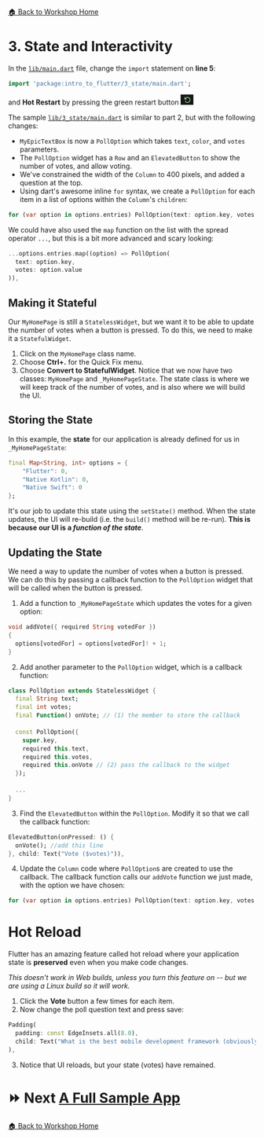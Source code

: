 [🏠 Back to Workshop Home](/WORKSHOP.md)

# 3. State and Interactivity
In the [`lib/main.dart`](lib/1_flutter_sample/main.dart) file, change the `import` statement on **line 5**:
```dart
import 'package:intro_to_flutter/3_state/main.dart';
```
and **Hot Restart** by pressing the green restart button ![Restart](/.workshop_images/restart.png)

The sample [`lib/3_state/main.dart`](/lib/3_state/main.dart) is similar to part 2, but with the following changes:
- `MyEpicTextBox` is now a `PollOption` which takes `text`, `color`, and `votes` parameters.
- The `PollOption` widget has a `Row` and an `ElevatedButton` to show the number of votes, and allow voting.
- We've constrained the width of the `Column` to 400 pixels, and added a question at the top.
- Using dart's awesome inline `for` syntax, we create a `PollOption` for each item in a list of options within the `Column`'s `children`:
```dart
for (var option in options.entries) PollOption(text: option.key, votes: option.value)
```
We could have also used the `map` function on the list with the spread operator `...`, but this is a bit more advanced and scary looking:
```dart
...options.entries.map((option) => PollOption(
  text: option.key, 
  votes: option.value
)),
```

## Making it Stateful
Our `MyHomePage` is still a `StatelessWidget`, but we want it to be able to update the number of votes when a button is pressed. To do this, we need to make it a `StatefulWidget`.
1. Click on the `MyHomePage` class name.
2. Choose **Ctrl+.** for the Quick Fix menu.
3. Choose **Convert to StatefulWidget**.
Notice that we now have two classes: `MyHomePage` and `_MyHomePageState`. The state class is where we will keep track of the number of votes, and is also where we will build the UI.

## Storing the State
In this example, the **state** for our application is already defined for us in `_MyHomePageState`:
```dart
final Map<String, int> options = {
    "Flutter": 0,
    "Native Kotlin": 0,
    "Native Swift": 0
};
```
It's our job to update this state using the `setState()` method. When the state updates, the UI will re-build (i.e. the `build()` method will be re-run).
**This is because our UI is a *function of the state***.

## Updating the State
We need a way to update the number of votes when a button is pressed. We can do this by passing a callback function to the `PollOption` widget that will be called when the button is pressed.
1. Add a function to `_MyHomePageState` which updates the votes for a given option:
```dart
void addVote({ required String votedFor })
{
  options[votedFor] = options[votedFor]! + 1;
}
```
2. Add another parameter to the `PollOption` widget, which is a callback function:
```dart
class PollOption extends StatelessWidget {
  final String text;
  final int votes;
  final Function() onVote; // (1) the member to store the callback

  const PollOption({
    super.key,
    required this.text,
    required this.votes,
    required this.onVote // (2) pass the callback to the widget
  });

  ...
}
```
3. Find the `ElevatedButton` within the `PollOption`. Modify it so that we call the callback function:
```dart
ElevatedButton(onPressed: () {
  onVote(); //add this line
}, child: Text("Vote ($votes)")),
```
4. Update the `Column` code where `PollOption`s are created to use the callback. The callback function calls our `addVote` function we just made, with the option we have chosen:
```dart
for (var option in options.entries) PollOption(text: option.key, votes: option.value, onVote: () { addVote(votedFor: option.key); })
```

# Hot Reload
Flutter has an amazing feature called hot reload where your application state is **preserved** even when you make code changes.

*This doesn't work in Web builds, unless you turn this feature on -- but we are using a Linux build so it will work.*

1. Click the **Vote** button a few times for each item.
2. Now change the poll question text and press save:
```dart
Padding(
  padding: const EdgeInsets.all(8.0),
  child: Text("What is the best mobile development framework (obviously it's Flutter!)", style: TextStyle(fontSize: 20, fontWeight: FontWeight.bold), textAlign: TextAlign.center,),
),
```
3. Notice that UI reloads, but your state (votes) have remained.

# ⏩ Next [A Full Sample App](/.workshop_pages/4_pokemon_app.md)

[🏠 Back to Workshop Home](/WORKSHOP.md)